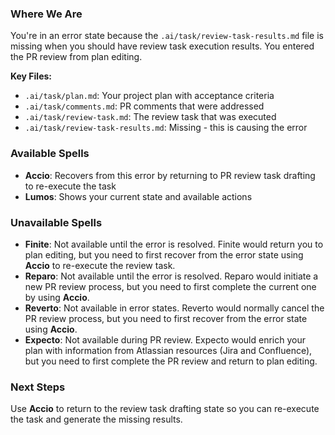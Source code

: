 ### Where We Are
You're in an error state because the `.ai/task/review-task-results.md` file is missing when you should have review task execution results. You entered the PR review from plan editing.

**Key Files:**
- `.ai/task/plan.md`: Your project plan with acceptance criteria
- `.ai/task/comments.md`: PR comments that were addressed
- `.ai/task/review-task.md`: The review task that was executed
- `.ai/task/review-task-results.md`: Missing - this is causing the error

### Available Spells
- **Accio**: Recovers from this error by returning to PR review task drafting to re-execute the task
- **Lumos**: Shows your current state and available actions

### Unavailable Spells
- **Finite**: Not available until the error is resolved. Finite would return you to plan editing, but you need to first recover from the error state using **Accio** to re-execute the review task.
- **Reparo**: Not available until the error is resolved. Reparo would initiate a new PR review process, but you need to first complete the current one by using **Accio**.
- **Reverto**: Not available in error states. Reverto would normally cancel the PR review process, but you need to first recover from the error state using **Accio**.
- **Expecto**: Not available during PR review. Expecto would enrich your plan with information from Atlassian resources (Jira and Confluence), but you need to first complete the PR review and return to plan editing.

### Next Steps
Use **Accio** to return to the review task drafting state so you can re-execute the task and generate the missing results.